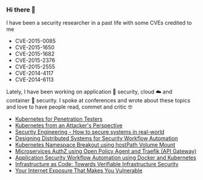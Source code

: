 ### Hi there 👋

<!--
**abhisek/abhisek** is a ✨ _special_ ✨ repository because its `README.md` (this file) appears on your GitHub profile.

Here are some ideas to get you started:

- 🔭 I’m currently working on ...
- 🌱 I’m currently learning ...
- 👯 I’m looking to collaborate on ...
- 🤔 I’m looking for help with ...
- 💬 Ask me about ...
- 📫 How to reach me: ...
- 😄 Pronouns: ...
- ⚡ Fun fact: ...
-->

I have been a security researcher in a past life with some CVEs credited to me

* CVE-2015-0085
* CVE-2015-1650
* CVE-2015-1682
* CVE-2015-2376
* CVE-2015-2555
* CVE-2014-4117
* CVE-2014-6113

Lately, I have been working on application 🎡 security, cloud ☁️ and container 🥊 security. I spoke at conferences and wrote about these topics and love to have people read, commet and critic 🤓

* [Kubernetes for Penetration Testers](https://speakerdeck.com/abhisek/kubernetes-101-for-penetration-testers-null-mumbai)
* [Kubernetes from an Attacker's Perspective](https://twitter.com/abh1sek/status/1283082195377111040)
* [Security Engineering - How to secure systems in real-world](https://blog.appsecco.com/thoughts-on-security-engineering-how-to-secure-systems-in-real-world-e676c64ff708)
* [Designing Distributed Systems for Security Workflow Automation](https://blog.appsecco.com/designing-distributed-systems-for-security-workflow-learning-from-our-nullcon-workshop-93c2445667f4)
* [Kubernetes Namespace Breakout using hostPath Volume Mount](https://blog.appsecco.com/kubernetes-namespace-breakout-using-insecure-host-path-volume-part-1-b382f2a6e216)
* [Microservices AuthZ using Open Policy Agent and Traefik (API Gateway)](https://blog.appsecco.com/microservices-authorization-using-open-policy-agent-and-traefik-api-gateway-ae30f3bf2846)
* [Application Security Workflow Automation using Docker and Kubernetes](https://speakerdeck.com/abhisek/application-security-workflow-automation-using-docker-and-kubernetes-2ec9156c-6da4-4cfa-8049-820984733f46)
* [Infrastructure as Code: Towards Verifiable Infrastructure Security](https://speakerdeck.com/abhisek/towards-verifiable-infrastructure-security-978f4d84-e2ce-4ca9-a993-261987298688)
* [Your Internet Exposure That Makes You Vulnerable](https://speakerdeck.com/abhisek/your-internet-exposure-the-makes-you-vulnerable)
